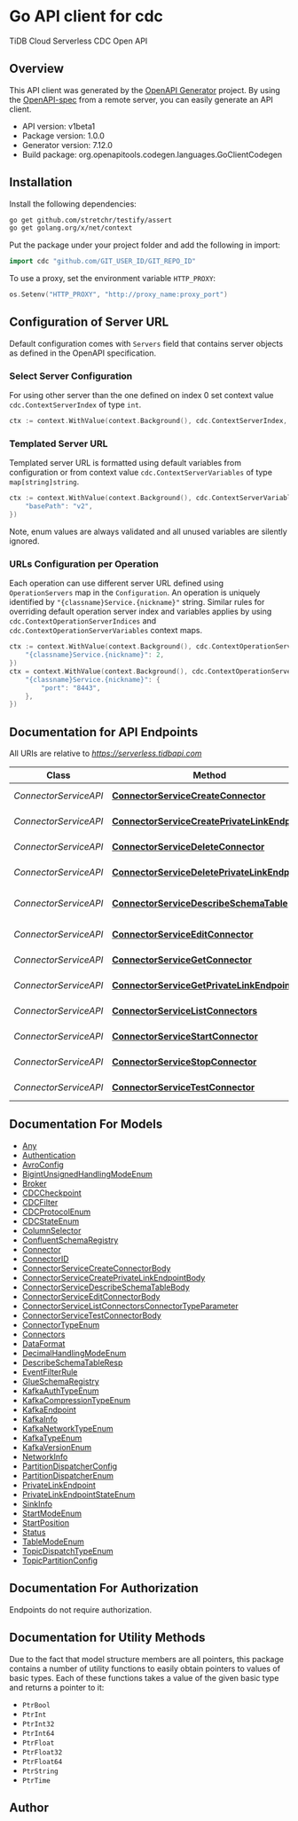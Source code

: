# Go API client for cdc

TiDB Cloud Serverless CDC Open API

## Overview
This API client was generated by the [OpenAPI Generator](https://openapi-generator.tech) project.  By using the [OpenAPI-spec](https://www.openapis.org/) from a remote server, you can easily generate an API client.

- API version: v1beta1
- Package version: 1.0.0
- Generator version: 7.12.0
- Build package: org.openapitools.codegen.languages.GoClientCodegen

## Installation

Install the following dependencies:

```sh
go get github.com/stretchr/testify/assert
go get golang.org/x/net/context
```

Put the package under your project folder and add the following in import:

```go
import cdc "github.com/GIT_USER_ID/GIT_REPO_ID"
```

To use a proxy, set the environment variable `HTTP_PROXY`:

```go
os.Setenv("HTTP_PROXY", "http://proxy_name:proxy_port")
```

## Configuration of Server URL

Default configuration comes with `Servers` field that contains server objects as defined in the OpenAPI specification.

### Select Server Configuration

For using other server than the one defined on index 0 set context value `cdc.ContextServerIndex` of type `int`.

```go
ctx := context.WithValue(context.Background(), cdc.ContextServerIndex, 1)
```

### Templated Server URL

Templated server URL is formatted using default variables from configuration or from context value `cdc.ContextServerVariables` of type `map[string]string`.

```go
ctx := context.WithValue(context.Background(), cdc.ContextServerVariables, map[string]string{
	"basePath": "v2",
})
```

Note, enum values are always validated and all unused variables are silently ignored.

### URLs Configuration per Operation

Each operation can use different server URL defined using `OperationServers` map in the `Configuration`.
An operation is uniquely identified by `"{classname}Service.{nickname}"` string.
Similar rules for overriding default operation server index and variables applies by using `cdc.ContextOperationServerIndices` and `cdc.ContextOperationServerVariables` context maps.

```go
ctx := context.WithValue(context.Background(), cdc.ContextOperationServerIndices, map[string]int{
	"{classname}Service.{nickname}": 2,
})
ctx = context.WithValue(context.Background(), cdc.ContextOperationServerVariables, map[string]map[string]string{
	"{classname}Service.{nickname}": {
		"port": "8443",
	},
})
```

## Documentation for API Endpoints

All URIs are relative to *https://serverless.tidbapi.com*

Class | Method | HTTP request | Description
------------ | ------------- | ------------- | -------------
*ConnectorServiceAPI* | [**ConnectorServiceCreateConnector**](docs/ConnectorServiceAPI.md#connectorservicecreateconnector) | **Post** /v1beta1/clusters/{clusterId}/connectors | Create a connector.
*ConnectorServiceAPI* | [**ConnectorServiceCreatePrivateLinkEndpoint**](docs/ConnectorServiceAPI.md#connectorservicecreateprivatelinkendpoint) | **Post** /v1beta1/clusters/{clusterId}/connectors/private-link-endpoints | Create a private link
*ConnectorServiceAPI* | [**ConnectorServiceDeleteConnector**](docs/ConnectorServiceAPI.md#connectorservicedeleteconnector) | **Delete** /v1beta1/clusters/{clusterId}/connectors/{connectorId} | Delete a connector.
*ConnectorServiceAPI* | [**ConnectorServiceDeletePrivateLinkEndpoint**](docs/ConnectorServiceAPI.md#connectorservicedeleteprivatelinkendpoint) | **Delete** /v1beta1/clusters/{clusterId}/connectors/private-links-endpoints | Delete a private link
*ConnectorServiceAPI* | [**ConnectorServiceDescribeSchemaTable**](docs/ConnectorServiceAPI.md#connectorservicedescribeschematable) | **Post** /v1beta1/clusters/{clusterId}/connectors:describeSchemaTable | Describe schema table.
*ConnectorServiceAPI* | [**ConnectorServiceEditConnector**](docs/ConnectorServiceAPI.md#connectorserviceeditconnector) | **Post** /v1beta1/clusters/{clusterId}/connectors/{connectorId}:edit | Edit a connector.
*ConnectorServiceAPI* | [**ConnectorServiceGetConnector**](docs/ConnectorServiceAPI.md#connectorservicegetconnector) | **Get** /v1beta1/clusters/{clusterId}/connectors/{connectorId} | Get a connector.
*ConnectorServiceAPI* | [**ConnectorServiceGetPrivateLinkEndpoint**](docs/ConnectorServiceAPI.md#connectorservicegetprivatelinkendpoint) | **Get** /v1beta1/clusters/{clusterId}/connectors/private-links-endpoints | Get a private link
*ConnectorServiceAPI* | [**ConnectorServiceListConnectors**](docs/ConnectorServiceAPI.md#connectorservicelistconnectors) | **Get** /v1beta1/clusters/{clusterId}/connectors | List connectors.
*ConnectorServiceAPI* | [**ConnectorServiceStartConnector**](docs/ConnectorServiceAPI.md#connectorservicestartconnector) | **Post** /v1beta1/clusters/{clusterId}/connectors/{connectorId}:start | Start a connector.
*ConnectorServiceAPI* | [**ConnectorServiceStopConnector**](docs/ConnectorServiceAPI.md#connectorservicestopconnector) | **Post** /v1beta1/clusters/{clusterId}/connectors/{connectorId}:stop | Stop a connector.
*ConnectorServiceAPI* | [**ConnectorServiceTestConnector**](docs/ConnectorServiceAPI.md#connectorservicetestconnector) | **Post** /v1beta1/clusters/{clusterId}/connectors:test | Test a connector.


## Documentation For Models

 - [Any](docs/Any.md)
 - [Authentication](docs/Authentication.md)
 - [AvroConfig](docs/AvroConfig.md)
 - [BigintUnsignedHandlingModeEnum](docs/BigintUnsignedHandlingModeEnum.md)
 - [Broker](docs/Broker.md)
 - [CDCCheckpoint](docs/CDCCheckpoint.md)
 - [CDCFilter](docs/CDCFilter.md)
 - [CDCProtocolEnum](docs/CDCProtocolEnum.md)
 - [CDCStateEnum](docs/CDCStateEnum.md)
 - [ColumnSelector](docs/ColumnSelector.md)
 - [ConfluentSchemaRegistry](docs/ConfluentSchemaRegistry.md)
 - [Connector](docs/Connector.md)
 - [ConnectorID](docs/ConnectorID.md)
 - [ConnectorServiceCreateConnectorBody](docs/ConnectorServiceCreateConnectorBody.md)
 - [ConnectorServiceCreatePrivateLinkEndpointBody](docs/ConnectorServiceCreatePrivateLinkEndpointBody.md)
 - [ConnectorServiceDescribeSchemaTableBody](docs/ConnectorServiceDescribeSchemaTableBody.md)
 - [ConnectorServiceEditConnectorBody](docs/ConnectorServiceEditConnectorBody.md)
 - [ConnectorServiceListConnectorsConnectorTypeParameter](docs/ConnectorServiceListConnectorsConnectorTypeParameter.md)
 - [ConnectorServiceTestConnectorBody](docs/ConnectorServiceTestConnectorBody.md)
 - [ConnectorTypeEnum](docs/ConnectorTypeEnum.md)
 - [Connectors](docs/Connectors.md)
 - [DataFormat](docs/DataFormat.md)
 - [DecimalHandlingModeEnum](docs/DecimalHandlingModeEnum.md)
 - [DescribeSchemaTableResp](docs/DescribeSchemaTableResp.md)
 - [EventFilterRule](docs/EventFilterRule.md)
 - [GlueSchemaRegistry](docs/GlueSchemaRegistry.md)
 - [KafkaAuthTypeEnum](docs/KafkaAuthTypeEnum.md)
 - [KafkaCompressionTypeEnum](docs/KafkaCompressionTypeEnum.md)
 - [KafkaEndpoint](docs/KafkaEndpoint.md)
 - [KafkaInfo](docs/KafkaInfo.md)
 - [KafkaNetworkTypeEnum](docs/KafkaNetworkTypeEnum.md)
 - [KafkaTypeEnum](docs/KafkaTypeEnum.md)
 - [KafkaVersionEnum](docs/KafkaVersionEnum.md)
 - [NetworkInfo](docs/NetworkInfo.md)
 - [PartitionDispatcherConfig](docs/PartitionDispatcherConfig.md)
 - [PartitionDispatcherEnum](docs/PartitionDispatcherEnum.md)
 - [PrivateLinkEndpoint](docs/PrivateLinkEndpoint.md)
 - [PrivateLinkEndpointStateEnum](docs/PrivateLinkEndpointStateEnum.md)
 - [SinkInfo](docs/SinkInfo.md)
 - [StartModeEnum](docs/StartModeEnum.md)
 - [StartPosition](docs/StartPosition.md)
 - [Status](docs/Status.md)
 - [TableModeEnum](docs/TableModeEnum.md)
 - [TopicDispatchTypeEnum](docs/TopicDispatchTypeEnum.md)
 - [TopicPartitionConfig](docs/TopicPartitionConfig.md)


## Documentation For Authorization

Endpoints do not require authorization.


## Documentation for Utility Methods

Due to the fact that model structure members are all pointers, this package contains
a number of utility functions to easily obtain pointers to values of basic types.
Each of these functions takes a value of the given basic type and returns a pointer to it:

* `PtrBool`
* `PtrInt`
* `PtrInt32`
* `PtrInt64`
* `PtrFloat`
* `PtrFloat32`
* `PtrFloat64`
* `PtrString`
* `PtrTime`

## Author




